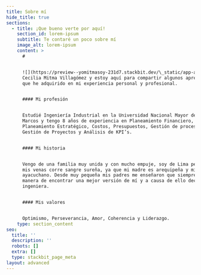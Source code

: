 ```yaml
---
title: Sobre mí
hide_title: true
sections:
  - title: ¡Que bueno verte por aquí!
    section_id: lorem-ipsum
    subtitle: Te contaré un poco sobre mí
    image_alt: lorem-ipsum
    content: >
      #


      ![](https://preview--yomitmasoy-231d7.stackbit.dev/\_static/app-assets/images/futuristic-goose.jpg)Soy
      Cecilia Mitma Villagómez y estoy aquí para compartir algunos aprendizajes
      que he adquirido en mi experiencia personal y profesional.


      #### Mi profesión


      Estudié Ingeniería Industrial en la Universidad Nacional Mayor de San
      Marcos y tengo 8 años de experiencia en Planeamiento Financiero,
      Planeamiento Estratégico, Costos, Presupuestos, Gestión de procesos,
      Gestión de Proyectos y Análisis de KPI’s.


      #### Mi historia


      Vengo de una familia muy unida y con mucho empuje, soy de Lima pero por
      mis venas corre sangre sureña, ya que mi madre es arequipeña y mi padre
      ayacuchano. Desde muy pequeña mis padres me enseñaron que siempre hay
      manera de encontrar una mejor versión de mí y a causa de ello decidí ser
      ingeniera.


      #### Mis valores


      Optimismo, Perseverancia, Amor, Coherencia y Liderazgo.
    type: section_content
seo:
  title: ''
  description: ''
  robots: []
  extra: []
  type: stackbit_page_meta
layout: advanced
---
```

